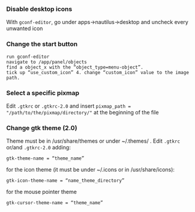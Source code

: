 ### Disable desktop icons

With `gconf-editor`, go under apps->nautilus->desktop and uncheck every unwanted icon

### Change the start button

	run gconf-editor
	navigate to /app/panel/objects
	find a object_x with the “object_type=menu-object”.
	tick up “use_custom_icon” 4. change “custom_icon” value to the image path.

### Select a specific pixmap

Edit `.gtkrc` or `.gtkrc-2.0` and insert `pixmap_path = "/path/to/the/pixmap/directory/"` at the beginning of the file

### Change gtk theme (2.0)

Theme must be in /usr/share/themes or under ~/.themes/ . Edit `.gtkrc` or/and `.gtkrc-2.0` adding:

	gtk-theme-name = “theme_name”

for the icon theme (it must be under ~/.icons or in /usr/share/icons):

	gtk-icon-theme-name = “name_theme_directory”

for the mouse pointer theme

	gtk-cursor-theme-name = “theme_name”
